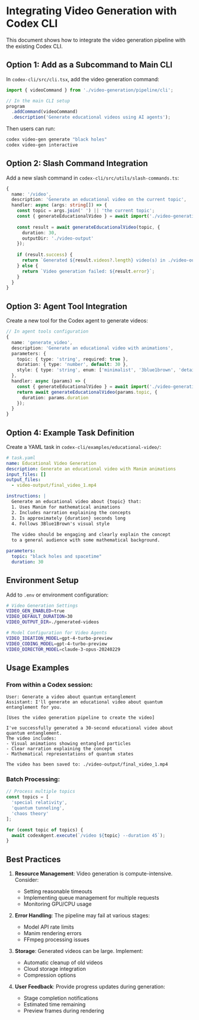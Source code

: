 # Integrating Video Generation with Codex CLI

This document shows how to integrate the video generation pipeline with the existing Codex CLI.

## Option 1: Add as a Subcommand to Main CLI

In `codex-cli/src/cli.tsx`, add the video generation command:

```typescript
import { videoCommand } from './video-generation/pipeline/cli';

// In the main CLI setup
program
  .addCommand(videoCommand)
  .description('Generate educational videos using AI agents');
```

Then users can run:
```bash
codex video-gen generate "black holes"
codex video-gen interactive
```

## Option 2: Slash Command Integration

Add a new slash command in `codex-cli/src/utils/slash-commands.ts`:

```typescript
{
  name: '/video',
  description: 'Generate an educational video on the current topic',
  handler: async (args: string[]) => {
    const topic = args.join(' ') || 'the current topic';
    const { generateEducationalVideo } = await import('./video-generation');
    
    const result = await generateEducationalVideo(topic, {
      duration: 30,
      outputDir: './video-output'
    });
    
    if (result.success) {
      return `Generated ${result.videos?.length} video(s) in ./video-output`;
    } else {
      return `Video generation failed: ${result.error}`;
    }
  }
}
```

## Option 3: Agent Tool Integration

Create a new tool for the Codex agent to generate videos:

```typescript
// In agent tools configuration
{
  name: 'generate_video',
  description: 'Generate an educational video with animations',
  parameters: {
    topic: { type: 'string', required: true },
    duration: { type: 'number', default: 30 },
    style: { type: 'string', enum: ['minimalist', '3blue1brown', 'detailed'] }
  },
  handler: async (params) => {
    const { generateEducationalVideo } = await import('./video-generation');
    return await generateEducationalVideo(params.topic, {
      duration: params.duration
    });
  }
}
```

## Option 4: Example Task Definition

Create a YAML task in `codex-cli/examples/educational-video/`:

```yaml
# task.yaml
name: Educational Video Generation
description: Generate an educational video with Manim animations
input_files: []
output_files:
  - video-output/final_video_1.mp4

instructions: |
  Generate an educational video about {topic} that:
  1. Uses Manim for mathematical animations
  2. Includes narration explaining the concepts
  3. Is approximately {duration} seconds long
  4. Follows 3Blue1Brown's visual style
  
  The video should be engaging and clearly explain the concept
  to a general audience with some mathematical background.

parameters:
  topic: "black holes and spacetime"
  duration: 30
```

## Environment Setup

Add to `.env` or environment configuration:

```bash
# Video Generation Settings
VIDEO_GEN_ENABLED=true
VIDEO_DEFAULT_DURATION=30
VIDEO_OUTPUT_DIR=./generated-videos

# Model Configuration for Video Agents
VIDEO_IDEATION_MODEL=gpt-4-turbo-preview
VIDEO_CODING_MODEL=gpt-4-turbo-preview
VIDEO_DIRECTOR_MODEL=claude-3-opus-20240229
```

## Usage Examples

### From within a Codex session:

```
User: Generate a video about quantum entanglement
Assistant: I'll generate an educational video about quantum entanglement for you.

[Uses the video generation pipeline to create the video]

I've successfully generated a 30-second educational video about quantum entanglement. 
The video includes:
- Visual animations showing entangled particles
- Clear narration explaining the concept
- Mathematical representations of quantum states

The video has been saved to: ./video-output/final_video_1.mp4
```

### Batch Processing:

```typescript
// Process multiple topics
const topics = [
  'special relativity',
  'quantum tunneling',
  'chaos theory'
];

for (const topic of topics) {
  await codexAgent.execute(`/video ${topic} --duration 45`);
}
```

## Best Practices

1. **Resource Management**: Video generation is compute-intensive. Consider:
   - Setting reasonable timeouts
   - Implementing queue management for multiple requests
   - Monitoring GPU/CPU usage

2. **Error Handling**: The pipeline may fail at various stages:
   - Model API rate limits
   - Manim rendering errors
   - FFmpeg processing issues

3. **Storage**: Generated videos can be large. Implement:
   - Automatic cleanup of old videos
   - Cloud storage integration
   - Compression options

4. **User Feedback**: Provide progress updates during generation:
   - Stage completion notifications
   - Estimated time remaining
   - Preview frames during rendering